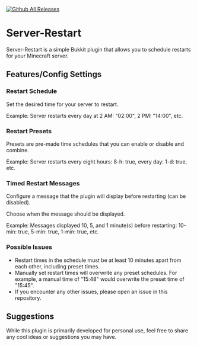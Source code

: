 [![Github All Releases](https://img.shields.io/github/downloads/toxicstoxm/server-restart/total.svg)]()
# Server-Restart

Server-Restart is a simple Bukkit plugin that allows you to schedule restarts for your Minecraft server.

## Features/Config Settings

### Restart Schedule

Set the desired time for your server to restart.

Example: Server restarts every day at 2 AM: "02:00", 2 PM: "14:00", etc.

### Restart Presets

Presets are pre-made time schedules that you can enable or disable and combine.

Example: Server restarts every eight hours: 8-h: true, every day: 1-d: true, etc.

### Timed Restart Messages

Configure a message that the plugin will display before restarting (can be disabled).

Choose when the message should be displayed.

Example: Messages displayed 10, 5, and 1 minute(s) before restarting: 10-min: true, 5-min: true, 1-min: true, etc.

### Possible Issues

- Restart times in the schedule must be at least 10 minutes apart from each other, including preset times.
- Manually set restart times will overwrite any preset schedules. For example, a manual time of "15:48" would overwrite the preset time of "15:45".
- If you encounter any other issues, please open an issue in this repository.

## Suggestions

While this plugin is primarily developed for personal use, feel free to share any cool ideas or suggestions you may have.
